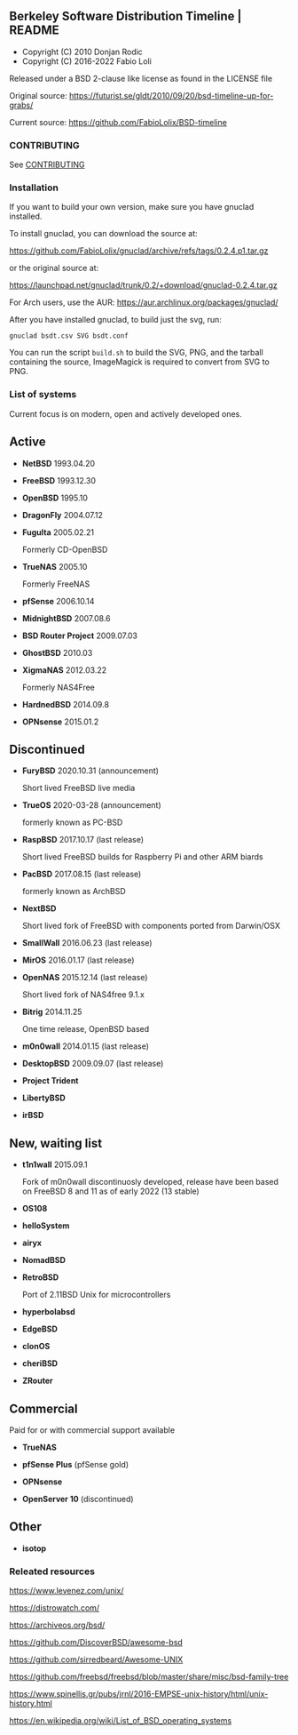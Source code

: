 Berkeley Software Distribution Timeline | README
------------------------------------------------

* Copyright (C) 2010 Donjan Rodic
* Copyright (C) 2016-2022 Fabio Loli

Released under a BSD 2-clause like license as found in the LICENSE file

Original source: https://futurist.se/gldt/2010/09/20/bsd-timeline-up-for-grabs/

Current source: https://github.com/FabioLolix/BSD-timeline


### CONTRIBUTING

See [CONTRIBUTING](https://github.com/FabioLolix/BSD-Timeline/blob/master/CONTRIBUTING)


### Installation

If you want to build your own version, make sure you have gnuclad
installed.

To install gnuclad, you can download the source at:

https://github.com/FabioLolix/gnuclad/archive/refs/tags/0.2.4.p1.tar.gz

or the original source at:

https://launchpad.net/gnuclad/trunk/0.2/+download/gnuclad-0.2.4.tar.gz

For Arch users, use the AUR: https://aur.archlinux.org/packages/gnuclad/

After you have installed gnuclad, to build just the svg, run:

    gnuclad bsdt.csv SVG bsdt.conf

You can run the script `build.sh` to build the SVG, PNG, and the tarball
containing the source, ImageMagick is required to convert from SVG to PNG.


### List of systems

Current focus is on modern, open and actively developed ones.


## Active

* **NetBSD** 1993.04.20


* **FreeBSD** 1993.12.30


* **OpenBSD** 1995.10


* **DragonFly** 2004.07.12


* **FuguIta** 2005.02.21

  Formerly CD-OpenBSD


* **TrueNAS** 2005.10

  Formerly FreeNAS


* **pfSense** 2006.10.14


* **MidnightBSD** 2007.08.6


* **BSD Router Project** 2009.07.03


* **GhostBSD** 2010.03


* **XigmaNAS** 2012.03.22

  Formerly NAS4Free


* **HardnedBSD** 2014.09.8


* **OPNsense** 2015.01.2


## Discontinued

* **FuryBSD** 2020.10.31 (announcement)

  Short lived FreeBSD live media


* **TrueOS** 2020-03-28 (announcement)

  formerly known as PC-BSD


* **RaspBSD** 2017.10.17 (last release)

  Short lived FreeBSD builds for Raspberry Pi and other ARM biards


* **PacBSD** 2017.08.15 (last release)

  formerly known as ArchBSD


* **NextBSD**

  Short lived fork of FreeBSD with components ported from Darwin/OSX


* **SmallWall** 2016.06.23 (last release)


* **MirOS** 2016.01.17 (last release)


* **OpenNAS** 2015.12.14 (last release)

  Short lived fork of NAS4free 9.1.x


* **Bitrig** 2014.11.25

  One time release, OpenBSD based


* **m0n0wall** 2014.01.15 (last release)


* **DesktopBSD** 2009.09.07 (last release)


* **Project Trident**


* **LibertyBSD**


* **irBSD**


## New, waiting list

* **t1n1wall** 2015.09.1

  Fork of m0n0wall discontinuosly developed, release have been based on FreeBSD 8 and 11 as of early 2022 (13 stable)


* **OS108**


* **helloSystem**


* **airyx**


* **NomadBSD**


* **RetroBSD**

  Port of 2.11BSD Unix for microcontrollers


* **hyperbolabsd**


* **EdgeBSD**


* **clonOS**


* **cheriBSD**


* **ZRouter**


## Commercial

Paid for or with commercial support available

* **TrueNAS**


* **pfSense Plus** (pfSense gold)


* **OPNsense**


* **OpenServer 10** (discontinued)


## Other

* **isotop**


### Releated resources

https://www.levenez.com/unix/

https://distrowatch.com/

https://archiveos.org/bsd/

https://github.com/DiscoverBSD/awesome-bsd

https://github.com/sirredbeard/Awesome-UNIX

https://github.com/freebsd/freebsd/blob/master/share/misc/bsd-family-tree

https://www.spinellis.gr/pubs/jrnl/2016-EMPSE-unix-history/html/unix-history.html

https://en.wikipedia.org/wiki/List_of_BSD_operating_systems
